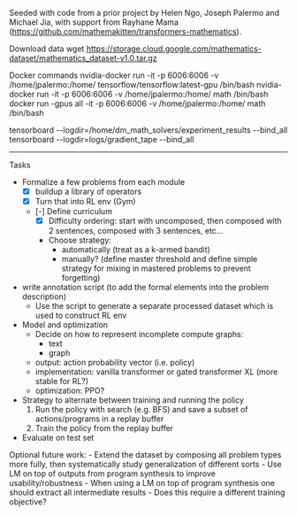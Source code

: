 Seeded with code from a prior project by Helen Ngo, Joseph Palermo and Michael Jia, with support from Rayhane Mama (https://github.com/mathemakitten/transformers-mathematics).

Download data
wget https://storage.cloud.google.com/mathematics-dataset/mathematics_dataset-v1.0.tar.gz

Docker commands
nvidia-docker run -it -p 6006:6006 -v /home/jpalermo:/home/ tensorflow/tensorflow:latest-gpu /bin/bash
nvidia-docker run -it -p 6006:6006 -v /home/jpalermo:/home/ math /bin/bash
docker run -gpus all -it -p 6006:6006 -v /home/jpalermo:/home/ math /bin/bash

tensorboard --logdir=/home/dm_math_solvers/experiment_results --bind_all
tensorboard --logdir=logs/gradient_tape --bind_all

____

Tasks

- Formalize a few problems from each module
    - [x] buildup a library of operators
    - [x] Turn that into RL env (Gym)
    - [-] Define curriculum
        - [x] Difficulty ordering: start with uncomposed, then composed with 2 sentences, composed with 3 sentences, etc...
        - Choose strategy:
            - automatically (treat as a k-armed bandit)
            - manually? (define master threshold and define simple strategy for mixing in mastered problems to prevent forgetting)
- write annotation script (to add the formal elements into the problem description)
    - Use the script to generate a separate processed dataset which is used to construct RL env
- Model and optimization
    - Decide on how to represent incomplete compute graphs:
        - text
        - graph
    - output: action probability vector (i.e. policy)
    - implementation: vanilla transformer or gated transformer XL (more stable for RL?)
    - optimization: PPO?
- Strategy to alternate between training and running the policy
    1. Run the policy with search (e.g. BFS) and save a subset of actions/programs in a replay buffer
    2. Train the policy from the replay buffer
- Evaluate on test set

Optional future work:
    - Extend the dataset by composing all problem types more fully, then systematically study generalization of different sorts
    - Use LM on top of outputs from program synthesis to improve usability/robustness
        - When using a LM on top of program synthesis one should extract all intermediate results
            - Does this require a different training objective?
    
